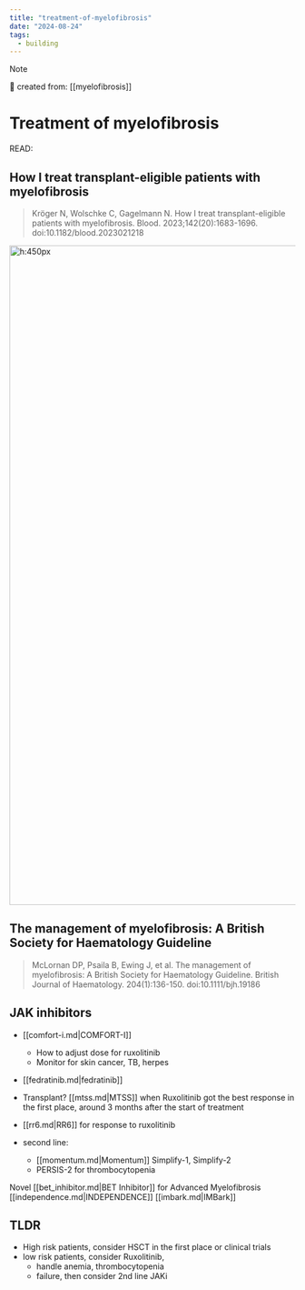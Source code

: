 ```yaml
---
title: "treatment-of-myelofibrosis"
date: "2024-08-24"
tags:
  - building
---
```


> [!NOTE]
> 🌱 created from: [[myelofibrosis]]

# Treatment of myelofibrosis

READ:

## How I treat transplant-eligible patients with myelofibrosis

> Kröger N, Wolschke C, Gagelmann N. How I treat transplant-eligible patients with myelofibrosis. Blood. 2023;142(20):1683-1696. doi:10.1182/blood.2023021218

<img alt="h:450px" width="1160" src="https://i.imgur.com/vYGV3dX.png" />

## The management of myelofibrosis: A British Society for Haematology Guideline

> McLornan DP, Psaila B, Ewing J, et al. The management of myelofibrosis: A British Society for Haematology Guideline. British Journal of Haematology. 204(1):136-150. doi:10.1111/bjh.19186

## JAK inhibitors

- [[comfort-i.md|COMFORT-I]]

  - How to adjust dose for ruxolitinib
  - Monitor for skin cancer, TB, herpes

- [[fedratinib.md|fedratinib]]

- Transplant? [[mtss.md|MTSS]] when Ruxolitinib got the best response in the first place, around 3 months after the start of treatment
- [[rr6.md|RR6]] for response to ruxolitinib
- second line:
  - [[momentum.md|Momentum]] Simplify-1, Simplify-2
  - PERSIS-2 for thrombocytopenia

Novel [[bet_inhibitor.md|BET Inhibitor]] for Advanced Myelofibrosis
[[independence.md|INDEPENDENCE]]
[[imbark.md|IMBark]]

## TLDR

- High risk patients, consider HSCT in the first place or clinical trials
- low risk patients, consider Ruxolitinib,
  - handle anemia, thrombocytopenia
  - failure, then consider 2nd line JAKi
